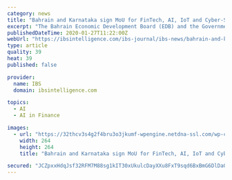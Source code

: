 ```yaml
---
category: news
title: "Bahrain and Karnataka sign MoU for FinTech, AI, IoT and Cyber-Security"
excerpt: "The Bahrain Economic Development Board (EDB) and the Government of Karnataka’s Department of Information Technology, Biotechnology, and Science & Technology have signed a Memorandum of Understanding (MoU) to promote cooperation in AI, FinTech and other areas of emerging technologies while fostering innovation and startup growth. The agreement ..."
publishedDateTime: 2020-01-27T11:22:00Z
webUrl: "https://ibsintelligence.com/ibs-journal/ibs-news/bahrain-and-karnataka-sign-mou-for-fintech-ai-iot-and-cyber-security/"
type: article
quality: 39
heat: 39
published: false

provider:
  name: IBS
  domain: ibsintelligence.com

topics:
  - AI
  - AI in Finance

images:
  - url: "https://32thcv3s4g2f4bru3o3jkumf-wpengine.netdna-ssl.com/wp-content/uploads/2020/01/Bahrain-EBD2.jpg"
    width: 264
    height: 264
    title: "Bahrain and Karnataka sign MoU for FinTech, AI, IoT and Cyber-Security"

secured: "JCZpxxHdqJsf32RFM7M88sg1kIT30xUkulcDayXXu8FxT9sqd6BxBmG6DlDaO5jHwfhb5/+JXAjv+dY5OBDPALLeCayR1XqBJQ99KfMmvGH0aGR3mMgyHuGm6WFlqLxtRb8xzsDVao6xnQLMFxwQ+zJ9IXDzN3vGUazx5iGJPBjTj7qvN8tqoSIV+42ysYpKFtaxZYQq2Tx+AGDJC3qjawoAbs12raZpAnxlzj2pJdsSFGtdWdrJJmLSq61/abTrxIuRaQ7h9YUM+pzpkxlwxD0QC9aXRDL0WdueFG/bxz6zn5xHqDBrX1GBeehnFhRnXWk/9241PR4Gwqs6PomVw5NiJmmCqK9Q9ndDGbMybjPg17TPY9RhNrRuaDJENL9q1gery/OxB0oHhOwMQ1xV2A8QPOwPRSabIVOK1u++lgN57vP2hlC2yKpIbqvGoeHwJjzunsGA1ECuDQlYuTzeAHuquMwkbjcV3pBym0c1lN8=;mhASXmkVGVHSFvkXfGjUiA=="
---
```


